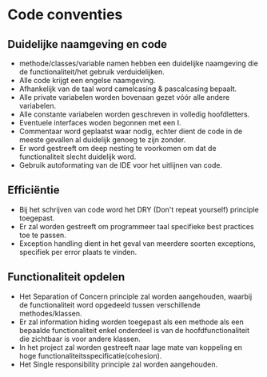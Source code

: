 # Code conventies
## Duidelijke naamgeving en code
- methode/classes/variable namen hebben een duidelijke naamgeving die de functionaliteit/het gebruik verduidelijken.
- Alle code krijgt een engelse naamgeving.
- Afhankelijk van de taal word camelcasing & pascalcasing bepaalt.
- Alle private variabelen worden bovenaan gezet vóór alle andere variabelen.
- Alle constante variabelen worden geschreven in volledig hoofdletters.
- Eventuele interfaces woden begonnen met een I.
- Commentaar word geplaatst waar nodig, echter dient de code in de meeste gevallen al duidelijk genoeg te zijn zonder.
- Er word gestreeft om deep nesting te voorkomen om dat de functionaliteit slecht duidelijk word.
- Gebruik autoformating van de IDE voor het uitlijnen van code.


## Efficiëntie
- Bij het schrijven van code word het DRY (Don't repeat yourself) principle toegepast.
- Er zal worden gestreeft om programmeer taal specifieke best practices toe te passen.
- Exception handling dient in het geval van meerdere soorten exceptions, specifiek per error plaats te vinden. 


## Functionaliteit opdelen
- Het Separation of Concern principle zal worden aangehouden, waarbij de functionaliteit word opgedeeld tussen verschillende methodes/klassen. 
- Er zal information hiding worden toegepast als een methode als een bepaalde functionaliteit enkel onderdeel is van de hoofdfunctionaliteit die zichtbaar is voor andere klassen.
- In het project zal worden gestreeft naar lage mate van koppeling en hoge functionaliteitsspecificatie(cohesion).
- Het Single responsibility principle zal worden aangehouden.

